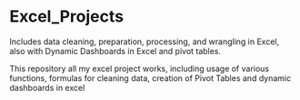 # Excel_Projects
Includes data cleaning, preparation, processing, and wrangling in Excel, also with Dynamic Dashboards in Excel and pivot tables.

This repository all my excel project works, including usage of various functions, formulas for cleaning data, creation of Pivot Tables and dynamic dashboards in excel
